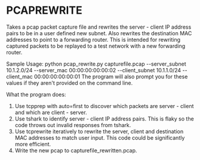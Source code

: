 # PCAPREWRITE
Takes a pcap packet capture file and rewrites the server - client IP address pairs to be in a user defined new subnet. Also rewrites the destination MAC addresses to point to a forwarding router. 
This is intended for rewriting captured packets to be replayed to a test network with a new forwarding router. 

Sample Usage:
python pcap_rewrite.py capturefile.pcap --server_subnet 10.1.2.0/24 --server_mac 00:00:00:00:00:02 --client_subnet 10.1.1.0/24 --client_mac 00:00:00:00:00:01
The program will also prompt you for these values if they aren't provided on the command line. 

What the program does:
1) Use tcpprep with auto=first to discover which packets are server - client and which are client - server.
2) Use tshark to identify server - client IP address pairs. This is flaky so the code throws out invalid responses from tshark.
3) Use tcprewrite iteratively to rewrite the server, client and destination MAC addresses to match user input. This code could be significantly more efficient.
4) Write the new pcap to capturefile_rewritten.pcap.
